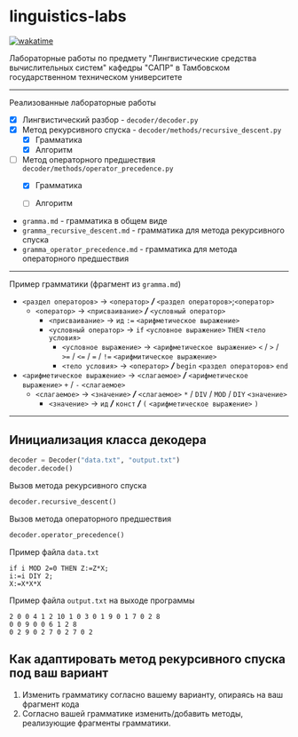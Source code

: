 # linguistics-labs
[![wakatime](https://wakatime.com/badge/user/b2a0c08d-61f2-4144-ba78-aab13a59cb9f/project/2f4c046e-8630-4b0e-9792-b646bc98534c.svg)](https://wakatime.com/badge/user/b2a0c08d-61f2-4144-ba78-aab13a59cb9f/project/2f4c046e-8630-4b0e-9792-b646bc98534c)

Лабораторные работы по предмету "Лингвистические средства вычислительных систем" кафедры "САПР" в Тамбовском государственном техническом университете

---
Реализованные лабораторные работы

- [x] Лингвистический разбор - `decoder/decoder.py`
- [x] Метод рекурсивного спуска - `decoder/methods/recursive_descent.py`
  - [x] Грамматика
  - [x] Алгоритм
- [ ] Метод операторного предшествия `decoder/methods/operator_precedence.py`
  - [x] Грамматика
  - [ ] Алгоритм


- `gramma.md` - грамматика в общем виде
- `gramma_recursive_descent.md` - грамматика для метода рекурсивного спуска
- `gramma_operator_precedence.md` - грамматика для метода операторного предшествия

---
Пример грамматики (фрагмент из `gramma.md`)

- `<раздел операторов>` -> `<оператор>` ___/___ `<раздел операторов>`;`<оператор>`
  - `<оператор>` -> `<присваивание>` ___/___ `<условный оператор>`
    - `<присваивание>` -> `ид` `:=` `<арифметическое выражение>`
    - `<условный оператор>` -> `if` `<условное выражение>` `THEN` `<тело условия>`
      - `<условное выражение>` -> `<арифметическое выражение>` `<` / `>` / `>=` / `<=` / `=` / `!=`  `<арифмитическое выражение>`
      - `<тело условия>` -> `<оператор>` ___/___ `begin` `<раздел операторов>` `end`
- `<арифметическое выражение>` -> `<слагаемое>` ___/___ `<арифметическое выражение>` `+` / `-` `<слагаемое>`
  - `<слагаемое>` -> `<значение>` ___/___ `<слагаемое>` `*` / `DIV` / `MOD` / `DIY` `<значение>`
    - `<значение>` ->  `ид` ___/___ `конст` ___/___ `(` `<арифметическое выражение>` `)`
---

## Инициализация класса декодера

```python
decoder = Decoder("data.txt", "output.txt")
decoder.decode()
```

Вызов метода рекурсивного спуска
```python
decoder.recursive_descent()
```

Вызов метода операторного предшествия
```python
decoder.operator_precedence()
```

Пример файла `data.txt`
```text
if i MOD 2=0 THEN Z:=Z*X;
i:=i DIY 2;
X:=X*X*X
```

Пример файла `output.txt` на выходе программы
```text
2 0 0 4 1 2 10 1 0 3 0 1 9 0 1 7 0 2 8 
0 0 9 0 0 6 1 2 8 
0 2 9 0 2 7 0 2 7 0 2 
```


## Как адаптировать метод рекурсивного спуска под ваш вариант

1. Изменить грамматику согласно вашему варианту, опираясь на ваш фрагмент кода
2. Согласно вашей грамматике изменить/добавить методы, реализующие фрагменты грамматики.